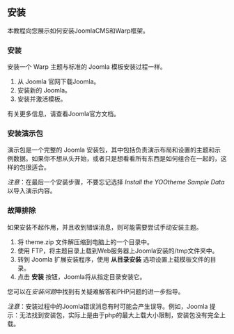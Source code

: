 ##  安装
本教程向您展示如何安装JoomlaCMS和Warp框架。

### 安装

安装一个 Warp 主题与标准的 Joomla 模板安装过程一样。

1. 从 Joomla 官网下载Joomla。
2. 安装新的 Joomla。
3. 安装并激活模板。
   
有关更多信息，请查看Joomla官方文档。

### 安装演示包

演示包是一个完整的 Joomla 安装包，其中包括负责演示布局和设置的主题和示例数据。如果你不想从头开始，或者只是想看看所有东西是如何组合在一起的，这样的包很适合。

*注意*：在最后一个安装步骤，不要忘记选择 *Install the YOOtheme Sample Data* 以导入演示内容。

### 故障排除

如果安装不起作用，并且收到错误消息，则可能需要尝试手动安装主题。

1. 将 theme.zip 文件解压缩到电脑上的一个目录中。
2. 使用 FTP，将主题目录上载到Web服务器上Joomla安装的/tmp文件夹中。
3. 转到 Joomla 扩展安装程序，使用 **从目录安装** 选项设置上载模板文件的目录。
4. 点击 **安装** 按钮，Joomla将从指定目录安装它。
   
您可以在*安装问题*中找到有关疑难解答和PHP问题的进一步指导。

*注意*：安装过程中的Joomla错误消息有时可能会产生误导。例如，Joomla 提示：无法找到安装包，实际上是由于php的最大上载大小限制，安装包没有完全上载。